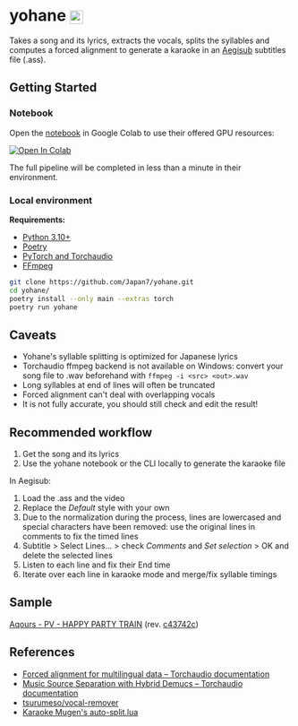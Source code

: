 # yohane <img src="https://hikari.butaishoujo.moe/p/06bfbaf3/680954239740411973.png" height="24px" width="24px" style="display:inline;object-fit:contain;vertical-align:middle" >

Takes a song and its lyrics, extracts the vocals, splits the syllables and computes a forced alignment to generate a karaoke in an [Aegisub](https://aegisub.org) subtitles file (.ass).

## Getting Started

### Notebook

Open the [notebook](notebook/yohane.ipynb) in Google Colab to use their offered GPU resources:

<a target="_blank" href="https://colab.research.google.com/github/Japan7/yohane/blob/main/notebook/yohane.ipynb">
  <img src="https://colab.research.google.com/assets/colab-badge.svg" alt="Open In Colab"/>
</a>

The full pipeline will be completed in less than a minute in their environment.

### Local environment

**Requirements:**

- [Python 3.10+](https://www.python.org)
- [Poetry](https://python-poetry.org)
- [PyTorch and Torchaudio](https://pytorch.org/get-started/locally/#start-locally)
- [FFmpeg](https://ffmpeg.org)

```sh
git clone https://github.com/Japan7/yohane.git
cd yohane/
poetry install --only main --extras torch
poetry run yohane
```

## Caveats

- Yohane's syllable splitting is optimized for Japanese lyrics
- Torchaudio ffmpeg backend is not available on Windows: convert your song file to .wav beforehand with `ffmpeg -i <src> <out>.wav`
- Long syllables at end of lines will often be truncated
- Forced alignment can't deal with overlapping vocals
- It is not fully accurate, you should still check and edit the result!

## Recommended workflow

1. Get the song and its lyrics
2. Use the yohane notebook or the CLI locally to generate the karaoke file

In Aegisub:

1. Load the .ass and the video
2. Replace the _Default_ style with your own
3. Due to the normalization during the process, lines are lowercased and special characters have been removed: use the original lines in comments to fix the timed lines
4. Subtitle > Select Lines… > check _Comments_ and _Set selection_ > OK and delete the selected lines
5. Listen to each line and fix their End time
6. Iterate over each line in karaoke mode and merge/fix syllable timings

## Sample

[Aqours - PV - HAPPY PARTY TRAIN](https://hikari.butaishoujo.moe/v/9a11c0b1/Aqours%20-%20PV%20-%20HAPPY%20PARTY%20TRAIN.mp4) (rev. [c43742c](https://github.com/Japan7/yohane/commit/c43742c1eb2ce9a86089a8d1b5fdc1fad458a91e))

## References

- [Forced alignment for multilingual data – Torchaudio documentation](https://pytorch.org/audio/stable/tutorials/forced_alignment_for_multilingual_data_tutorial.html)
- [Music Source Separation with Hybrid Demucs – Torchaudio documentation](https://pytorch.org/audio/2.1.0/tutorials/hybrid_demucs_tutorial.html)
- [tsurumeso/vocal-remover](https://github.com/tsurumeso/vocal-remover)
- [Karaoke Mugen's auto-split.lua](https://docs.karaokes.moe/aegisub/auto-split.lua)
